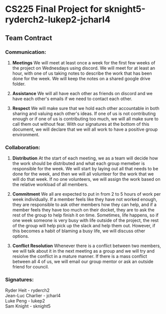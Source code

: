 # CS225 Final Project for sknight5-ryderch2-lukep2-jcharl4

## Team Contract

### Communication:

1. **Meetings** We will meet at least once a week for the first few weeks of the project on Wednesdays using discord. 
We will meet for at least an hour, with one of us taking notes to describe the work that has been done for the week. 
We will keep the notes on a shared google drive folder.

2. **Assistance** We will all have each other as friends on discord and we have each other's emails if we need to contact each other. 

3. **Respect** We will make sure that we hold each other accountable in both sharing and valuing each other's ideas. If one of us is not contributing
enough or if one of us is contributing too much, we will all make sure to call them out without fear. With our signatures at the bottom of
this document, we will declare that we will all work to have a positive group environment.

### Collaboration:

1. **Distribution** At the start of each meeting, we as a team will decide how the work should be distributed and what each group memeber is 
responsible for the week. We will start by laying out all that needs to be done for the week, and then we will all volunteer for 
the work that we will do that week. If no one volunteers, we will assign the work based on the relative workload of all members.

2. **Commitment** We all are expected to put in from 2 to 5 hours of work per week individually. If a member feels like they have not worked 
enough, they are responsible to ask other members how they can help, and if a member feels they have too much on their docket, they are to
ask the rest of the group to help finish it on time. Sometimes, life happens, so if one week someone is very busy with life outside of the project,
the rest of the group will help pick up the slack and help them out. However, if this becomes a habit of blaming a busy life, we will discuss other options.

3. **Conflict Resolution** Whenever there is a conflict between two members, we will talk about it in the next meeting as a group and we will try and
resiolve the conflict in a mature manner. If there is a mass conflict between all 4 of us, we will email our group mentor or ask an outside friend for council.


### Signatures:
Ryder Heit - ryderch2  
Jean-Luc Charlier - jcharl4  
Luke Peng - lukep2  
Sam Knight - sknight5
